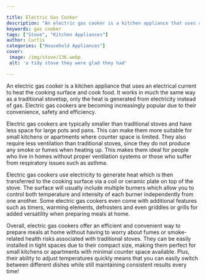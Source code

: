 ```yaml
---

title: Electric Gas Cooker
description: "An electric gas cooker is a kitchen appliance that uses an electrical current to heat the cooking surface and cook food. It works ...learn about it in this post"
keywords: gas cooker
tags: ["Stove", "Kitchen Appliances"]
author: Curtis
categories: ["Household Appliances"]
cover: 
 image: /img/stove/136.webp
 alt: 'a tidy stove they were glad they had'

---
```


An electric gas cooker is a kitchen appliance that uses an electrical current to heat the cooking surface and cook food. It works in much the same way as a traditional stovetop, only the heat is generated from electricity instead of gas. Electric gas cookers are becoming increasingly popular due to their convenience, safety and efficiency.

Electric gas cookers are typically smaller than traditional stoves and have less space for large pots and pans. This can make them more suitable for small kitchens or apartments where counter space is limited. They also require less ventilation than traditional stoves, since they do not produce any smoke or fumes when heating up. This makes them ideal for people who live in homes without proper ventilation systems or those who suffer from respiratory issues such as asthma.

Electric gas cookers use electricity to generate heat which is then transferred to the cooking surface via a coil or ceramic plate on top of the stove. The surface will usually include multiple burners which allow you to control both temperature and intensity of each burner independently from one another. Some electric gas cookers even come with additional features such as timers, warming elements, defrosters and even griddles or grills for added versatility when preparing meals at home.

Overall, electric gas cookers offer an efficient and convenient way to prepare meals at home without having to worry about fumes or smoke-related health risks associated with traditional stoves. They can be easily installed in tight spaces due to their compact size, making them perfect for small kitchens or apartments with minimal counter space available. Plus, their ability to adjust temperatures quickly means that you can easily switch between different dishes while still maintaining consistent results every time!
